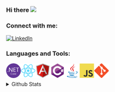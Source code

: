 ### Hi there <img src ="https://raw.githubusercontent.com/MartinHeinz/MartinHeinz/master/wave.gif" width="30px">


### Connect with me:

 <a href="https://www.linkedin.com/in/azizmuratk/" target="_blank"><img alt="LinkedIn" src="https://img.shields.io/badge/linkedin-%230077B5.svg?&style=for-the-badge&logo=linkedin&logoColor=white" /></a> 

### Languages and Tools:

<p  align="left" > 
 

<img  align="left" src="https://github.com/devicons/devicon/blob/master/icons/dotnetcore/dotnetcore-original.svg" alt="javascript" width="40" height="40px"/> 

<img  align="left" src="https://github.com/devicons/devicon/blob/master/icons/react/react-original.svg" alt="javascript" width="40" height="40px"/> 

<img  align="left" src="https://github.com/devicons/devicon/blob/master/icons/angularjs/angularjs-original.svg" alt="javascript" width="40" height="40px"/>

<img  align="left" src="https://github.com/devicons/devicon/blob/master/icons/csharp/csharp-original.svg" alt="javascript" width="40" height="40px"/> 

<img  align="left" src="https://github.com/devicons/devicon/blob/master/icons/java/java-original.svg" alt="java" width="40px" height="40px"/>

<img  align="left" src="https://github.com/devicons/devicon/blob/master/icons/javascript/javascript-original.svg" alt="javascript" width="40" height="40px"/> 

<img  align="left" src="https://github.com/devicons/devicon/blob/master/icons/git/git-original.svg" alt="git" width="40" height="40px"/>


</p>

<br />
<br />


<p align="left" > 

<details>
 
<summary>Github Stats</summary>
<p><img src="https://github-readme-stats.vercel.app/api?username=azizmuratk&amp;show_icons=true" alt="GitHub Stats"></p>

</details>

</p>





<!--
**azizmuratk/azizmuratk** is a ✨ _special_ ✨ repository because its `README.md` (this file) appears on your GitHub profile.

-->
